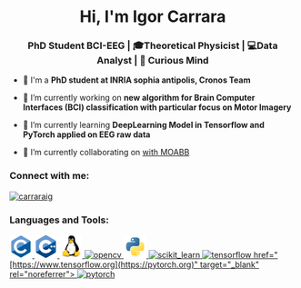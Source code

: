 <h1 align="center">Hi, I'm Igor Carrara</h1>
<h3 align="center">PhD Student BCI-EEG | 🎓Theoretical Physicist | 💻Data Analyst | 🧠 Curious Mind</h3>

- 💬 I'm a **PhD student at INRIA sophia antipolis, Cronos Team**

- 🔭 I’m currently working on **new algorithm for Brain Computer Interfaces (BCI) classification with particular focus on Motor Imagery**

- 🌱 I’m currently learning **DeepLearning Model in Tensorflow and PyTorch applied on EEG raw data**

- 👯 I’m currently collaborating on [with MOABB](https://github.com/NeuroTechX/moabb)

<h3 align="left">Connect with me:</h3>
<p align="left">
<a href="https://linkedin.com/in/carraraig" target="blank"><img align="center" src="https://raw.githubusercontent.com/rahuldkjain/github-profile-readme-generator/master/src/images/icons/Social/linked-in-alt.svg" alt="carraraig" height="30" width="40" /></a>
</p>

<h3 align="left">Languages and Tools:</h3>
<p align="left"> <a href="https://www.cprogramming.com/" target="_blank" rel="noreferrer"> <img src="https://raw.githubusercontent.com/devicons/devicon/master/icons/c/c-original.svg" alt="c" width="40" height="40"/> </a> <a href="https://www.w3schools.com/cpp/" target="_blank" rel="noreferrer"> <img src="https://raw.githubusercontent.com/devicons/devicon/master/icons/cplusplus/cplusplus-original.svg" alt="cplusplus" width="40" height="40"/> </a> <a href="https://www.linux.org/" target="_blank" rel="noreferrer"> <img src="https://raw.githubusercontent.com/devicons/devicon/master/icons/linux/linux-original.svg" alt="linux" width="40" height="40"/> </a> <a href="https://opencv.org/" target="_blank" rel="noreferrer"> <img src="https://www.vectorlogo.zone/logos/opencv/opencv-icon.svg" alt="opencv" width="40" height="40"/> </a> <a href="https://www.python.org" target="_blank" rel="noreferrer"> <img src="https://raw.githubusercontent.com/devicons/devicon/master/icons/python/python-original.svg" alt="python" width="40" height="40"/> </a> <a href="https://scikit-learn.org/" target="_blank" rel="noreferrer"> <img src="https://upload.wikimedia.org/wikipedia/commons/0/05/Scikit_learn_logo_small.svg" alt="scikit_learn" width="40" height="40"/> </a> <a href="https://www.tensorflow.org" target="_blank" rel="noreferrer"> <img src="https://www.vectorlogo.zone/logos/tensorflow/tensorflow-icon.svg" alt="tensorflow" width="40" height="40"/> 
href="[https://www.tensorflow.org](https://pytorch.org)" target="_blank" rel="noreferrer"> <img src="https://github.com/pytorch/pytorch/blob/master/docs/source/_static/img/pytorch-logo-dark.svg" alt="pytorch" width="40" height="40"/></a> </p>




